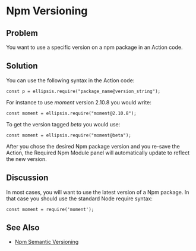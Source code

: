# Npm Versioning

## Problem
You want to use a specific version on a npm package in an Action code.

## Solution
You can use the following syntax in the Action code:
```
const p = ellipsis.require("package_name@version_string");
```

For instance to use _moment_ version 2.10.8 you would write:
```
const moment = ellipsis.require("moment@2.10.8");
```
To get the version tagged _beta_ you would use:
```
const moment = ellipsis.require("moment@beta");
```

After you chose the desired Npm package version and you re-save the Action,
the Required Npm Module panel will automatically update to reflect the new version.


## Discussion
In most cases, you will want to use the latest version of a Npm package. In that case
you should use the standard Node require syntax:
```
const moment = require('moment');
```


## See Also
* [Npm Semantic Versioning](https://docs.npmjs.com/getting-started/semantic-versioning)
